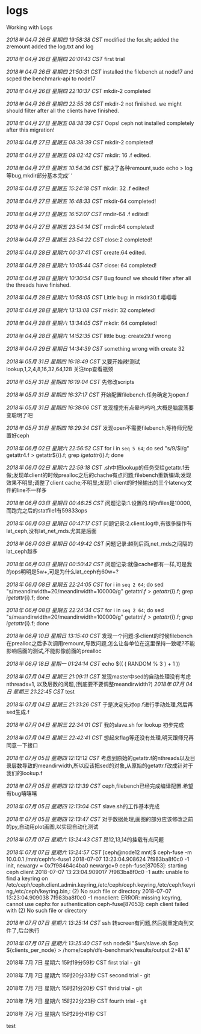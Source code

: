 # logs
Working with Logs

*2018年 04月 26日 星期四 19:58:38 CST*
    modified the for.sh;
    added the zremount
    added the log.txt and log

*2018年 04月 26日 星期四 20:01:43 CST*
first trial

*2018年 04月 26日 星期四 21:50:31 CST*
installed the filebench at node17 and scped the benchmark-api to node17

*2018年 04月 26日 星期四 22:10:37 CST*
mkdir-2 completed

*2018年 04月 26日 星期四 22:55:36 CST*
mkdir-2 not finiished. we might should filter after all the clients have finished.

*2018年 04月 27日 星期五 08:38:39 CST*
Oops! ceph not installed completely after this migration!

*2018年 04月 27日 星期五 08:38:39 CST*
mkdir-2 completed!

*2018年 04月 27日 星期五 09:02:42 CST*
mkdir: 16 .f edited.

*2018年 04月 27日 星期五 10:54:36 CST*
解决了各种remount,sudo echo > log等bug,mkdir部分基本完成‘ ’

*2018年 04月 27日 星期五 15:24:18 CST*
mkdir: 32 .f edited!

*2018年 04月 27日 星期五 16:48:33 CST*
mkdir-64 completed!

*2018年 04月 27日 星期五 16:52:07 CST*
rmdir-64 .f edited!

*2018年 04月 27日 星期五 23:54:14 CST*
rmdir:64 completed!

*2018年 04月 27日 星期五 23:54:22 CST*
close:2 completed!

*2018年 04月 28日 星期六 00:37:41 CST*
create:64 edited.

*2018年 04月 28日 星期六 10:05:44 CST*
close: 64 completed!

*2018年 04月 28日 星期六 10:30:54 CST*
Bug found! we should filter after all the threads have finished.

*2018年 04月 28日 星期六 10:58:05 CST*
Little bug: in mkdir30.f.嘤嘤嘤

*2018年 04月 28日 星期六 13:13:08 CST*
mkdir: 32 completed!

*2018年 04月 28日 星期六 13:34:05 CST*
mkdir: 64 completed!

*2018年 04月 28日 星期六 14:52:35 CST*
little bug: create29.f wrong

*2018年 04月 29日 星期日 14:34:39 CST*
something wrong with create 32

*2018年 05月 31日 星期四 16:18:49 CST*
又要开始辣!测试lookup,1,2,4,8,16,32,64,128 关注top查看瓶颈

*2018年 05月 31日 星期四 16:19:04 CST*
先修改scripts

*2018年 05月 31日 星期四 16:37:17 CST*
开始配置filebench.任务确定为open.f

*2018年 05月 31日 星期四 16:38:06 CST*
发现撞完有点晕呜呜呜,大概是脑震荡要变聪明了吧

*2018年 05月 31日 星期四 18:29:34 CST*
发现open不需要filebench,等待师兄配置好ceph

*2018年 06月 02日 星期六 22:56:52 CST*
for i in `seq 5 64`; do sed "s/9/$i/g" getattr4.f > getattr${i}.f; grep $i getattr${i}.f; done

*2018年 06月 02日 星期六 22:59:18 CST*
.sh中把lookup的任务交给getattr.f去做;发现单client的时候prealloc之后的chache有点问题;filebench重新编译;发现效果不明显;调整了client cache;不明显;发现1 client的时候输出的三个latency文件的line不一样多

*2018年 06月 03日 星期日 00:46:25 CST*
问题记录:1.设置的.f的nfiles是10000,而跑完之后的statfile1有59833ops

*2018年 06月 03日 星期日 00:47:17 CST*
问题记录:2.client.log中,有很多操作有lat_ceph,没有lat_net_mds.尤其是后面

*2018年 06月 03日 星期日 00:49:42 CST*
问题记录:越到后面,net_mds之间隔的lat_ceph越多

*2018年 06月 03日 星期日 00:50:42 CST*
问题记录:就像cache都有一样,可是我的ops明明是5w+,可是为什么lat_ceph有60w+?

*2018年 06月 08日 星期五 22:24:05 CST*
for i in `seq 2 64`; do sed "s/meandirwidth=20/meandirwidth=100000/g" getattr${i}.f > getattr${i}.f; grep $i getattr${i}.f; done

*2018年 06月 08日 星期五 22:24:34 CST*
for i in `seq 2 64`; do sed "s/meandirwidth\=20/meandirwidth\=100000/g" getattr${i}.f > getattr${i}.f; grep $i getattr${i}.f; done

*2018年 06月 10日 星期日 13:15:40 CST*
发现一个问题:多client的时候filebench在prealloc之后多次调用remount,导致问题,怎么让各单位在这里保持一致呢?不能影响后面的测试,不能影像前面的prealloc

*2018年 06月 18日 星期一 01:24:14 CST*
echo $(( ( RANDOM % 3 ) + 1 ))

*2018年 07月 04日 星期三 21:09:11 CST*
发现master中sed的自动处理没有考虑nthreads=1, 以及层数的问题,(到底要不要调整meandirwidth?)
*2018年 07月 04日 星期三 21:22:45 CST*
test

*2018年 07月 04日 星期三 21:31:26 CST*
于是决定先对op.f进行手动处理,然后再sed生成.f

*2018年 07月 04日 星期三 22:34:01 CST*
我的slave.sh for lookup 初步完成

*2018年 07月 04日 星期三 22:42:41 CST*
想起来flag等还没有处理,明天跟师兄再同意一下接口

*2018年 07月 05日 星期四 12:12:12 CST*
考虑到原始的getattr.f的nthreads以及目录层数导致的meandirwidth,所以应该把sed的对象,从原始的getattr.f改成针对于我们的lookup.f

*2018年 07月 05日 星期四 12:12:39 CST*
ceph,filebench已经完成编译配置.希望有bug嘻嘻嘻

*2018年 07月 05日 星期四 12:13:04 CST*
slave.sh的工作基本完成

*2018年 07月 05日 星期四 12:13:47 CST*
对于数据处理,画图的部分应该修改之前的py,自动用plot画图,以实现自动化测试

*2018年 07月 07日 星期六 13:24:43 CST*
昂12,13,14的挂载有点问题

*2018年 07月 07日 星期六 13:24:57 CST*
[ceph@node12 mnt]$ ceph-fuse -m 10.0.0.1 /mnt/cephfs-fuse1 2018-07-07 13:23:04.908624 7f983ba8f0c0 -1 init, newargv = 0x7f98464c4ba0 newargc=9 ceph-fuse[87053]: starting ceph client 2018-07-07 13:23:04.909017 7f983ba8f0c0 -1 auth: unable to find a keyring on /etc/ceph/ceph.client.admin.keyring,/etc/ceph/ceph.keyring,/etc/ceph/keyring,/etc/ceph/keyring.bin,: (2) No such file or directory 2018-07-07 13:23:04.909038 7f983ba8f0c0 -1 monclient: ERROR: missing keyring, cannot use cephx for authentication ceph-fuse[87053]: ceph client failed with (2) No such file or directory

*2018年 07月 07日 星期六 13:25:14 CST*
ssh 转screen有问题,然后就重定向到文件了,后台执行

*2018年 07月 07日 星期六 13:25:40 CST*
ssh node$i "$ws/slave.sh $op ${clients_per_node} > /home/ceph/dfs-benchmark/results/output 2>&1 &"

2018年 7月 7日 星期六 15时19分59秒 CST
first trial - git

2018年 7月 7日 星期六 15时20分33秒 CST
second trial - git

2018年 7月 7日 星期六 15时21分20秒 CST
thrid trial - git

2018年 7月 7日 星期六 15时22分23秒 CST
fourth trial - git

2018年 7月 7日 星期六 15时29分41秒 CST
	
test

